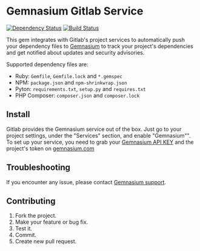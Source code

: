 # Gemnasium Gitlab Service
[![Dependency Status](https://gemnasium.com/gemnasium/gemnasium-gitlab-service.png)](https://gemnasium.com/gemnasium/gemnasium-gitlab-service)
[![Build Status](https://travis-ci.org/gemnasium/gemnasium-gitlab-service.png?branch=master)](https://travis-ci.org/gemnasium/gemnasium-gitlab-service)

This gem integrates with Gitlab's project services to automatically push your dependency files to [Gemnasium](https://gemnasium.com/) to track your project's dependencies and get notified about updates and security advisories.

Supported dependency files are:

* Ruby: `Gemfile`, `Gemfile.lock` and `*.gemspec`
* NPM: `package.json` and `npm-shrinkwrap.json`
* Pyton: `requirements.txt`, `setup.py` and `requires.txt`
* PHP Composer: `composer.json` and `composer.lock`

## Install

Gitlab provides the Gemnasium service out of the box.
Just go to your project settings, under the "Services" section, and enable "Gemnasium"".
To set up your service, you need to grab your [Gemnasium API KEY](https://gemnasium.com/settings) and the project's token on [gemnasium.com](https://gemnasium.com)

## Troubleshooting

If you encounter any issue, please contact [Gemnasium support](http://support.gemnasium.com).

## Contributing

1. Fork the project.
2. Make your feature or bug fix.
3. Test it.
4. Commit.
5. Create new pull request.
